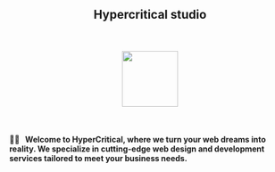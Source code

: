 
<section class="readme" style="display:grid">

# <p align="center">Hypercritical studio</p>

<p align="center">
<img style="height: 100px; margin:0 auto;display:block" src="https://github.com/Hypercritical-studio/.github/assets/43224578/069850fb-dd1f-49ec-8578-d8c8ae644787"/>
</p>

<div class="separator"></div>
<br>
<h4 width="70%">🙋‍♀️ &nbsp; Welcome to HyperCritical, where we turn your web dreams into reality. We specialize in cutting-edge web design and development services tailored to meet your business needs.
</h4>